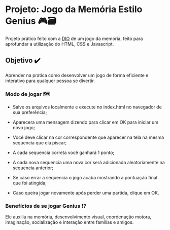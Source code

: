 # Projeto: Jogo da Memória Estilo Genius :video_game::card_file_box:

Projeto prático feito com a [DIO](https://web.dio.me/home) de um jogo da memória, feito para aprofundar a utilização do HTML, CSS e Javascript.

## Objetivo :heavy_check_mark:

Aprender na pratica como desenvolver um jogo de forma eficiente e interativo para qualquer pessoa se divertir.

### Modo de jogar :world_map:

- Salve os arquivos localmente e execute no index.html no navegador de sua preferência;

- Aparecera uma mensagem dizendo para clicar em OK para iniciar um novo jogo;
- Você deve clicar na cor correspondente que aparecer na tela na mesma sequencia que ela piscar;
- A cada sequencia correta você ganhará 1 ponto;
- A cada nova sequencia uma nova cor será adicionada aleatoriamente na sequencia anterior;
- Se caso errar a sequencia o jogo acaba mostrando a pontuação final que foi atingida;
- Caso queira jogar novamente após perder uma partida, clique em OK.

### Benefícios de se jogar Genius :interrobang:

Ele auxilia na memória, desenvolvimento visual, coordenação motora, imaginação, socialização e interação entre famílias e amigos.
